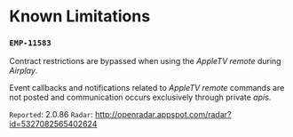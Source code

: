 # Known Limitations

### `EMP-11583`
Contract restrictions are bypassed when using the *AppleTV remote* during *Airplay*.

Event callbacks and notifications related to *AppleTV remote* commands are not posted and communication occurs exclusively through private *api*s.

`Reported`: 2.0.86
`Radar`: http://openradar.appspot.com/radar?id=5327082565402624
